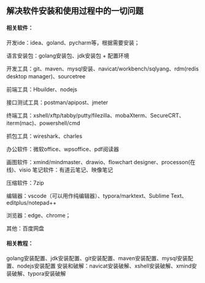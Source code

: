 ## 解决软件安装和使用过程中的一切问题

#### 相关软件：

开发ide：idea、goland、pycharm等，根据需要安装；

语言安装包：golang安装包、jdk安装包 + 配置环境

开发工具：git、maven、mysql安装、navicat/workbench/sqlyang、rdm(redis desktop manager)、sourcetree

前端工具：Hbuilder、nodejs

接口测试工具：postman/apipost、jmeter

终端工具：xshell/xftp/tabby/putty/filezilla、mobaXterm、SecureCRT、iterm(mac)、powershell/cmd

抓包工具：wireshark、charles

办公软件：微软office、wpsoffice、pdf阅读器

画图软件：xmind/mindmaster、drawio、flowchart designer、processon(在线)、visio
笔记软件：有道云笔记、映像笔记

压缩软件：7zip

编辑器：vscode（可以用作纯编辑器）、typora/marktext、Sublime Text、editplus/notepad++

浏览器：edge、chrome；

其他：百度网盘

#### 相关教程：

golang安装配置、jdk安装配置、git安装配置、maven安装配置、mysql安装配置、nodejs安装配置
安装和破解：navicat安装破解、xshell安装破解、xmind安装破解、typora安装破解